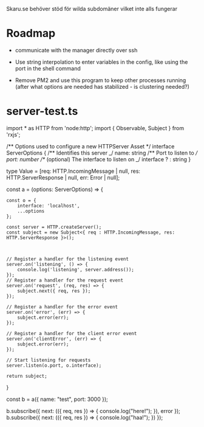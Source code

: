 Skaru.se behöver stöd för wilda subdomäner vilket inte alls fungerar

# Roadmap

- communicate with the manager directly over ssh

- Use string interpolation to enter variables in the config, like using the port in the shell command

- Remove PM2 and use this program to keep other processes running (after what options are needed has stabilized - is clustering needed?)

# server-test.ts

import \* as HTTP from 'node:http';
import { Observable, Subject } from 'rxjs';

/** Options used to configure a new HTTPServer Asset \*/
interface ServerOptions {
/** Identifies this server _/
name: string
/\*\* Port to listen to _/
port: number
/\*_ (optional) The interface to listen on _/
interface ? : string
}

type Value = [req: HTTP.IncomingMessage | null, res: HTTP.ServerResponse | null, err: Error | null];

const a = (options: ServerOptions) => {

    const o = {
    	interface: 'localhost',
    	...options
    };

    const server = HTTP.createServer();
    const subject = new Subject<{ req : HTTP.IncomingMessage, res: HTTP.ServerResponse }>();



    // Register a handler for the listening event
    server.on('listening', () => {
    	console.log('listening', server.address());
    });
    // Register a handler for the request event
    server.on('request', (req, res) => {
    	subject.next({ req, res });
    });

    // Register a handler for the error event
    server.on('error', (err) => {
    	subject.error(err);
    });

    // Register a handler for the client error event
    server.on('clientError', (err) => {
    	subject.error(err);
    });

    // Start listening for requests
    server.listen(o.port, o.interface);

    return subject;

}

const b = a({
name: "test",
port: 3000
});

b.subscribe({
next: (({ req, res }) => {
console.log("here!");
}),
error
});
b.subscribe({
next: (({ req, res }) => {
console.log("haa!");
})
});
